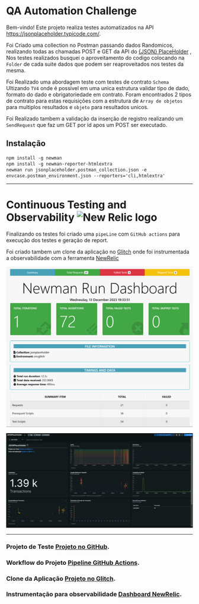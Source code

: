 # QA Automation Challenge


Bem-vindo! Este projeto realiza testes automatizados na API https://jsonplaceholder.typicode.com/.

Foi Criado uma collection no Postman passando dados Randomicos, realizando todas as chamadas POST e GET da API do [{JSON} PlaceHolder](https://jsonplaceholder.typicode.com/) , Nos testes realizados busquei o aproveitamento do codigo colocando na ```Folder``` de cada suite dados que podem ser reaproveitados nos testes da mesma.

Foi Realizado uma abordagem teste com testes de contrato ```Schema``` Ultizando ```TV4``` onde é possivel em uma unica estrutura validar tipo de dado, formato do dado e obrigatoriedade em contrato. Foram encontrados 2 tipos de contrato para estas requisições com a estrutura de ```Array de objetos``` para multiplos resultados e ```objeto``` para resultados unicos.

Foi Realizado tambem a validação da inserção de registro realizando um  ```SendRequest``` que faz um GET por id apos um POST ser executado.

## Instalação

```
npm install -g newman
npm install -g newman-reporter-htmlextra
newman run jsonplaceholder.postman_collection.json -e envcase.postman_environment.json --reporters='cli,htmlextra'
 ```

---

# Continuous Testing and Observability  ![New Relic logo](https://newrelic.com/static-assets/images/icons/avatar-newrelic.png)




Finalizando os testes foi criado uma ```pipeLine``` com ```GitHub actions``` para execução dos testes e geração de report.

Foi criado tambem um clone da aplicação no [Glitch](https://magnetic-aquamarine-cockroach.glitch.me/) onde foi instrumentada a observabilidade com a ferramenta [NewRelic](https://onenr.io/0bRK64xeDwE)


![Logo do Meu Projeto](images/newman.png)

![Logo do Meu Projeto](images/newrelic.png)

---


### Projeto de Teste [Projeto no GitHub](https://github.com/ferpioli/test-jsonplaceholder).
### Workflow do Projeto [Pipeline GitHub Actions](https://github.com/ferpioli/test-jsonplaceholder/actions).
### Clone da Aplicação [Projeto no Glitch](https://magnetic-aquamarine-cockroach.glitch.me/).
### Instrumentação para observabilidade [Dashboard NewRelic](https://onenr.io/00jlm0JnOQW).


